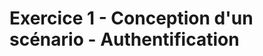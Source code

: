 


# Exercice 1 - Conception d'un scénario - Authentification


<!--stackedit_data:
eyJoaXN0b3J5IjpbLTIwMjE5NzA3MzVdfQ==
-->